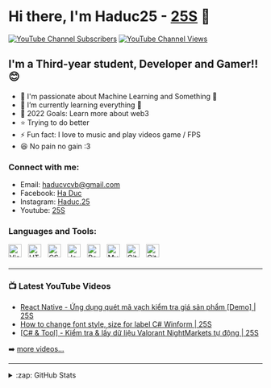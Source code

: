 # Hi there, I'm Haduc25 - [25S][youtube] 👋 

[![YouTube Channel Subscribers](https://img.shields.io/youtube/channel/subscribers/UCG4XEKnESXpFicBbTbVGvZw?style=flat-square)][youtube]
[![YouTube Channel Views](https://img.shields.io/youtube/channel/views/UCG4XEKnESXpFicBbTbVGvZw?style=flat-square)][youtubeAbout]



## I'm a Third-year student, Developer and Gamer!! 😊
 
- 🔭 I'm passionate about Machine Learning and Something 🤣
- 🌱 I’m currently learning everything 🤣
- 🥅 2022 Goals: Learn more about web3
- ⭐ Trying to do better
- ⚡ Fun fact: I love to music and play videos game / FPS
- 😆 No pain no gain :3


### Connect with me:

- Email: haducvcvb@gmail.com
- Facebook: [Ha Duc][facebook]
- Instagram: [Haduc.25][instagram]
- Youtube: [25S][youtube]



### Languages and Tools:

<img align="left" alt="Visual Studio Code" width="26px" src="https://cdn.jsdelivr.net/gh/devicons/devicon/icons/vscode/vscode-original.svg" style="padding-right:10px;" />
<img align="left" alt="HTML5" width="26px" src="https://cdn.jsdelivr.net/gh/devicons/devicon/icons/html5/html5-original.svg" style="padding-right:10px;" />
<img align="left" alt="CSS3" width="26px" src="https://cdn.jsdelivr.net/gh/devicons/devicon/icons/css3/css3-original.svg" style="padding-right:10px;" />
<img align="left" alt="JavaScript" width="26px" src="https://cdn.jsdelivr.net/gh/devicons/devicon/icons/javascript/javascript-original.svg" style="padding-right:10px;" />
<img align="left" alt="React" width="26px" src="https://cdn.jsdelivr.net/gh/devicons/devicon/icons/react/react-original.svg" style="padding-right:10px;" />
<img align="left" alt="MySQL" width="26px" src="https://cdn.jsdelivr.net/gh/devicons/devicon/icons/mysql/mysql-original.svg" style="padding-right:10px;" />
<img align="left" alt="Git" width="26px" src="https://cdn.jsdelivr.net/gh/devicons/devicon/icons/git/git-original.svg" style="padding-right:10px;" />
<img align="left" alt="GitHub" width="26px" src="https://user-images.githubusercontent.com/3369400/139447912-e0f43f33-6d9f-45f8-be46-2df5bbc91289.png" style="padding-right:10px;" />

<br />
<br />

---

### 📺 Latest YouTube Videos

<!-- YOUTUBE:START -->
- [React Native - Ứng dụng quét mã vạch kiểm tra giá sản phẩm [Demo] | 25S](https://youtu.be/IKWuL2mDqgg)
- [How to change font style, size for label C# Winform | 25S](https://youtu.be/T07kO6bOhxI)
- [[C# & Tool] - Kiểm tra & lấy dữ liệu Valorant NightMarkets tự động  | 25S](https://youtu.be/Q6x8UDLbr7U)

<!-- YOUTUBE:END -->

➡️ [more videos...](https://youtube.com/25sdev)

---
<details>
  <summary>:zap: GitHub Stats</summary>

  <img align="left" alt="Haduc25's GitHub Stats" src="https://github-readme-stats.vercel.app/api?username=haduc25&show_icons=true&hide_border=false&title_color=ff652f&icon_color=FFE400&bg_color=09131B&text_color=ffffff&border_color=0c1a25" />

</details>

[youtube]: https://youtube.com/25sdev
[youtubeAbout]: https://youtube.com/25sdev/about
[instagram]: https://www.instagram.com/haduc.25
[facebook]: https://www.facebook.com/haduc.25.09
